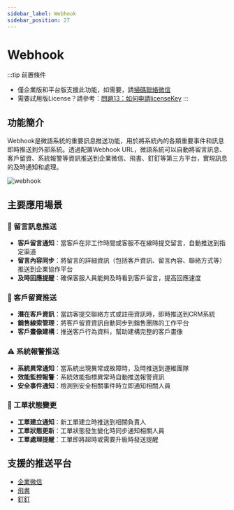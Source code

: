 ```yaml
---
sidebar_label: Webhook
sidebar_position: 27
---
```


# Webhook

:::tip 前置條件

- 僅企業版和平台版支援此功能，如需要，請[掃碼聯絡微信](/img/wechat.png)
- 需要試用版License？請參考：[問題13：如何申請licenseKey](/docs/faq#問題13如何申請licensekey)
:::

## 功能簡介

Webhook是微語系統的重要訊息推送功能，用於將系統內的各類重要事件和訊息即時推送到外部系統。透過配置Webhook URL，微語系統可以自動將留言訊息、客戶留資、系統報警等資訊推送到企業微信、飛書、釘釘等第三方平台，實現訊息的及時通知和處理。

![webhook](/img/develop/admin/webhook.png)

## 主要應用場景

### 📝 留言訊息推送

- **客戶留言通知**：當客戶在非工作時間或客服不在線時提交留言，自動推送到指定渠道
- **留言內容同步**：將留言的詳細資訊（包括客戶資訊、留言內容、聯絡方式等）推送到企業協作平台
- **及時回應提醒**：確保客服人員能夠及時看到客戶留言，提高回應速度

### 👤 客戶留資推送

- **潛在客戶資訊**：當訪客提交聯絡方式或註冊資訊時，即時推送到CRM系統
- **銷售線索管理**：將客戶留資資訊自動同步到銷售團隊的工作平台
- **客戶畫像建構**：推送客戶行為資料，幫助建構完整的客戶畫像

### ⚠️ 系統報警推送

- **系統異常通知**：當系統出現異常或故障時，及時推送到運維團隊
- **效能監控報警**：系統效能指標異常時自動推送報警資訊
- **安全事件通知**：檢測到安全相關事件時立即通知相關人員

### 🎫 工單狀態變更

- **工單建立通知**：新工單建立時推送到相關負責人
- **工單狀態更新**：工單狀態發生變化時同步通知相關人員
- **工單處理提醒**：工單即將超時或需要升級時發送提醒

## 支援的推送平台

- [企業微信](../channel/wechat_work_group_robot.md)
- [飛書](../channel/feishu.md)
- [釘釘](../channel/dingtalk.md)

<!-- ### 其他平台

- **Slack**：支援Slack Webhook整合
- **Discord**：支援Discord Webhook整合
- **自訂API**：支援推送到自訂的API介面 -->
